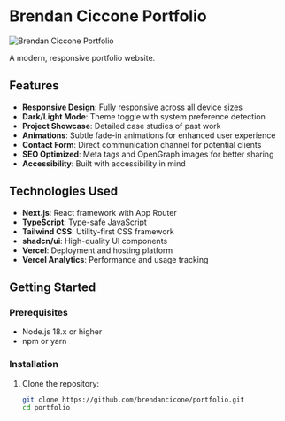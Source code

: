 # Brendan Ciccone Portfolio

![Brendan Ciccone Portfolio](https://hebbkx1anhila5yf.public.blob.vercel-storage.com/image.jpg-d0SidsvzAZGPwLQFoyhGS1atLlTVa3.jpeg)

A modern, responsive portfolio website.

## Features

- **Responsive Design**: Fully responsive across all device sizes
- **Dark/Light Mode**: Theme toggle with system preference detection
- **Project Showcase**: Detailed case studies of past work
- **Animations**: Subtle fade-in animations for enhanced user experience
- **Contact Form**: Direct communication channel for potential clients
- **SEO Optimized**: Meta tags and OpenGraph images for better sharing
- **Accessibility**: Built with accessibility in mind

## Technologies Used

- **Next.js**: React framework with App Router
- **TypeScript**: Type-safe JavaScript
- **Tailwind CSS**: Utility-first CSS framework
- **shadcn/ui**: High-quality UI components
- **Vercel**: Deployment and hosting platform
- **Vercel Analytics**: Performance and usage tracking

## Getting Started

### Prerequisites

- Node.js 18.x or higher
- npm or yarn

### Installation

1. Clone the repository:
   ```bash
   git clone https://github.com/brendancicone/portfolio.git
   cd portfolio